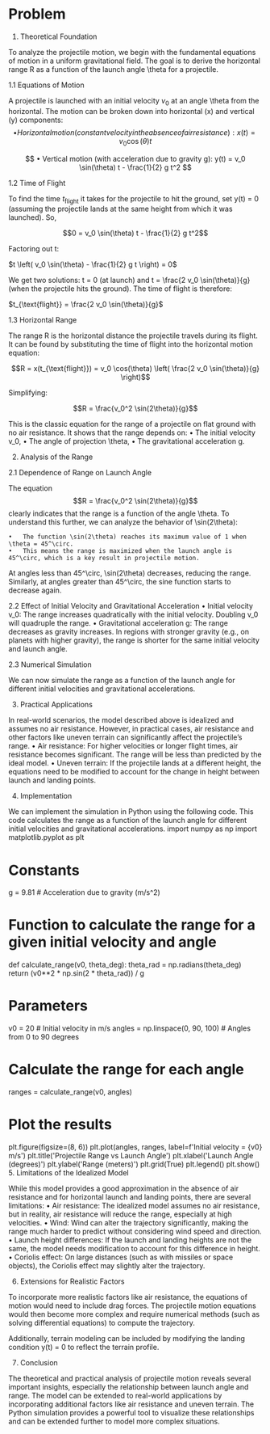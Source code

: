 # Problem 
1. Theoretical Foundation

To analyze the projectile motion, we begin with the fundamental equations of motion in a uniform gravitational field. The goal is to derive the horizontal range R as a function of the launch angle \theta for a projectile.

1.1 Equations of Motion

A projectile is launched with an initial velocity $v_0$ at an angle \theta from the horizontal. The motion can be broken down into horizontal (x) and vertical (y) components:
$$
	•	Horizontal motion (constant velocity in the absence of air resistance):
x(t) = v_0 \cos(\theta) t
$$

$$
	•	Vertical motion (with acceleration due to gravity g):
y(t) = v_0 \sin(\theta) t - \frac{1}{2} g t^2
$$

1.2 Time of Flight

To find the time $t_{\text{flight}}$ it takes for the projectile to hit the ground, set y(t) = 0 (assuming the projectile lands at the same height from which it was launched). So,

$$0 = v_0 \sin(\theta) t - \frac{1}{2} g t^2$$

Factoring out t:

$t \left( v_0 \sin(\theta) - \frac{1}{2} g t \right) = 0$

We get two solutions: t = 0 (at launch) and t = \frac{2 v_0 \sin(\theta)}{g} (when the projectile hits the ground). The time of flight is therefore:

$t_{\text{flight}} = \frac{2 v_0 \sin(\theta)}{g}$

1.3 Horizontal Range

The range R is the horizontal distance the projectile travels during its flight. It can be found by substituting the time of flight into the horizontal motion equation:

$$R = x(t_{\text{flight}}) = v_0 \cos(\theta) \left( \frac{2 v_0 \sin(\theta)}{g} \right)$$

Simplifying:

$$R = \frac{v_0^2 \sin(2\theta)}{g}$$

This is the classic equation for the range of a projectile on flat ground with no air resistance. It shows that the range depends on:
	•	The initial velocity v_0,
	•	The angle of projection \theta,
	•	The gravitational acceleration g.

2. Analysis of the Range

2.1 Dependence of Range on Launch Angle

The equation $$R = \frac{v_0^2 \sin(2\theta)}{g}$$ clearly indicates that the range is a function of the angle \theta. To understand this further, we can analyze the behavior of \sin(2\theta):

	•	The function \sin(2\theta) reaches its maximum value of 1 when \theta = 45^\circ.
	•	This means the range is maximized when the launch angle is 45^\circ, which is a key result in projectile motion.

At angles less than 45^\circ, \sin(2\theta) decreases, reducing the range. Similarly, at angles greater than 45^\circ, the sine function starts to decrease again.

2.2 Effect of Initial Velocity and Gravitational Acceleration
	•	Initial velocity v_0: The range increases quadratically with the initial velocity. Doubling v_0 will quadruple the range.
	•	Gravitational acceleration g: The range decreases as gravity increases. In regions with stronger gravity (e.g., on planets with higher gravity), the range is shorter for the same initial velocity and launch angle.

2.3 Numerical Simulation

We can now simulate the range as a function of the launch angle for different initial velocities and gravitational accelerations.

3. Practical Applications

In real-world scenarios, the model described above is idealized and assumes no air resistance. However, in practical cases, air resistance and other factors like uneven terrain can significantly affect the projectile’s range.
	•	Air resistance: For higher velocities or longer flight times, air resistance becomes significant. The range will be less than predicted by the ideal model.
	•	Uneven terrain: If the projectile lands at a different height, the equations need to be modified to account for the change in height between launch and landing points.

4. Implementation

We can implement the simulation in Python using the following code. This code calculates the range as a function of the launch angle for different initial velocities and gravitational accelerations.
import numpy as np
import matplotlib.pyplot as plt

# Constants
g = 9.81  # Acceleration due to gravity (m/s^2)

# Function to calculate the range for a given initial velocity and angle
def calculate_range(v0, theta_deg):
    theta_rad = np.radians(theta_deg)
    return (v0**2 * np.sin(2 * theta_rad)) / g

# Parameters
v0 = 20  # Initial velocity in m/s
angles = np.linspace(0, 90, 100)  # Angles from 0 to 90 degrees

# Calculate the range for each angle
ranges = calculate_range(v0, angles)

# Plot the results
plt.figure(figsize=(8, 6))
plt.plot(angles, ranges, label=f'Initial velocity = {v0} m/s')
plt.title('Projectile Range vs Launch Angle')
plt.xlabel('Launch Angle (degrees)')
plt.ylabel('Range (meters)')
plt.grid(True)
plt.legend()
plt.show()
5. Limitations of the Idealized Model

While this model provides a good approximation in the absence of air resistance and for horizontal launch and landing points, there are several limitations:
	•	Air resistance: The idealized model assumes no air resistance, but in reality, air resistance will reduce the range, especially at high velocities.
	•	Wind: Wind can alter the trajectory significantly, making the range much harder to predict without considering wind speed and direction.
	•	Launch height differences: If the launch and landing heights are not the same, the model needs modification to account for this difference in height.
	•	Coriolis effect: On large distances (such as with missiles or space objects), the Coriolis effect may slightly alter the trajectory.

6. Extensions for Realistic Factors

To incorporate more realistic factors like air resistance, the equations of motion would need to include drag forces. The projectile motion equations would then become more complex and require numerical methods (such as solving differential equations) to compute the trajectory.

Additionally, terrain modeling can be included by modifying the landing condition y(t) = 0 to reflect the terrain profile.

7. Conclusion

The theoretical and practical analysis of projectile motion reveals several important insights, especially the relationship between launch angle and range. The model can be extended to real-world applications by incorporating additional factors like air resistance and uneven terrain. The Python simulation provides a powerful tool to visualize these relationships and can be extended further to model more complex situations.